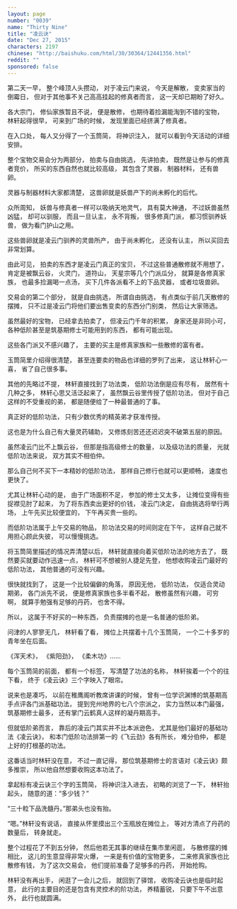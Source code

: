 ```yaml
---
layout: page
number: "0039"
name: "Thirty Nine"
title: "凌云诀"
date: "Dec 27, 2015"
characters: 2197
chinese: "http://baishuku.com/html/30/30364/12441356.html"
reddit: ""
sponsored: false
---
```


第二天一早，
整个峰顶人头攒动，
对于凌云门来说，
今天是解散，
变卖家当的倒霉日，
但对于其他事不关己高高挂起的修真者而言，
这一天却已期盼了好久。

各大宗门，
修仙家族暂且不说，
便是散修，
也期待着捡漏能淘到不错的宝物，
林轩起得很早，
可来到广场的时候，
发现里面已经挤满了修真者。

在入口处，
每人又分得了一个玉筒简，
将神识注入，
就可以看到今天活动的详细安排。

整个宝物交易会分为两部分，
拍卖与自由挑选，
先讲拍卖，
既然是让参与的修真者竞价，
所买的东西自然也就比较高级，
其包含了灵器，
制器材料，
还有兽卵。

灵器与制器材料大家都清楚，
这兽卵就是妖兽产下的尚未孵化的后代。

众所周知，
妖兽与修真者一样可以吸纳天地灵气，
具有莫大神通，
不过妖兽虽然凶猛，
却可以驯服，
而且一旦认主，
永不背叛，
很多修真门派，
都习惯驯养妖兽，
做为看门护山之用。

这些兽卵就是凌云门驯养的灵兽所产，
由于尚未孵化，
还没有认主，
所以买回去非常划算。

由此可见，
拍卖的东西才是凌云门真正的宝贝，
不过这些普通散修就不用想了，
肯定是被飘云谷，
火灵门，
道符山，
天星宗等几个门派瓜分，
就算是各修真家族，
也最多捡漏喝一点汤，
买下几件各派看不上的下品灵器，
或者垃圾兽卵。

交易会的第二个部分，
就是自由挑选，
所谓自由挑选，
有点类似于前几天散修的摆摊，
只不过是凌云门将他们要出售变卖的东西分门别类，
然后让大家筛选。

虽然最好的宝物，
已经拿去拍卖了，
但凌云门千年的积累，
身家还是非同小可，
各种低阶甚至是筑基期修士可能用到的东西，
都有可能出现。

这些各门派又不感兴趣了，
主要的买主是修真家族和一些散修的富有者。

玉筒简里介绍得很清楚，
甚至连要卖的物品也详细的罗列了出来，
这让林轩心一喜，
省了自己很多事。

其他的先略过不提，
林轩直接找到了功法类，
低阶功法倒是应有尽有，
居然有十几种之多，
林轩心思又活泛起来了，
虽然飘云谷里传授了低阶功法，
但对于自己这样的不受重视的弟，
都是随便给了一种最普通的了事。

真正好的低阶功法，
只有少数优秀的精英弟才获准传授。

这也是为什么自己有大量灵药辅助，
又修炼刻苦还还迟迟突不破第五层的原因。

虽然凌云门比不上飘云谷，
但那是指高级修士的数量，
以及级功法的质量，
光就低阶功法来说，
双方其实不相伯仲。

那么自己何不买下一本精妙的低阶功法，
那样自己修行也就可以更顺畅，
速度也更快了。

尤其让林轩心动的是，
由于广场面积不足，
参加的修士又太多，
让摊位变得有些捉襟见肘了起来，
为了将东西卖出更好的价钱，
凌云门决定，
自由挑选将举行两场，
上午先买比较便宜的，
下午再买贵一些的。

而低阶功法属于上午交易的物品，
阶功法交易的时间则定在下午，
这样自己就不用担心顾此失彼，
可以慢慢挑选。

将玉筒简里描述的情况弄清楚以后，
林轩就直接向着买低阶功法的地方去了，
既然要买就要动作迅速一点，
林轩可不想被别人捷足先登，
他想收购凌云门最好的低阶功法，
其他普通的可没有兴趣。

很快就找到了，
这是一个比较偏僻的角落，
原因无他，
低阶功法，
仅适合灵动期弟，
各门派先不说，
便是修真家族也多半看不起，
散修虽然有兴趣，
可穷啊，
就算手勉强有足够的丹药，
也舍不得。

所以，
这属于不好买的一种东西，
负责摆摊的也是一名普通的低阶弟。

问津的人寥寥无几，
林轩看了看，
摊位上共摆着十几个玉筒简，
一个二十多岁的青年坐在后面。

《浑天术》，
《紫阳劲》，
《柔木功》……

每个玉筒简的前面，
都有一个标签，
写清楚了功法的名称，
林轩挨着一个个的往下看，
终于《凌云诀》三个字映入了眼帘。

说来也是凑巧，
以前在稚鹰阁听教席讲课的时候，
曾有一位学识渊博的筑基期高手点评各门派基础功法，
提到兖州地界的七八个宗派之，
实力当然以本门最强，
筑基期修士最多，
还有掌门云鹤真人这样的凝丹期高手。

但就低阶弟而言，
靠后的凌云门其实并不比本派逊色，
尤其是他们最好的基础功法《凌云诀》，
和本门低阶功法排第一的《飞云劲》各有所长，
难分伯仲，
都是上好的打根基的功法。

这番话当时林轩没在意，
不过一直记得，
那位筑基期修士的言语对《凌云诀》颇多推崇，
所以他自然想要收购这本功法了。

拿起标有凌云诀三个字的玉筒简，
将神识注入进去，
初略的浏览了一下，
林轩抬起头，
随意的道：“多少钱？”

“三十粒下品洗髓丹。”那弟头也没有抬。

“嗯。”林轩没有说话，
直接从怀里摸出三个玉瓶放在摊位上，
等对方清点了丹药的数量后，
转身就走。

整个过程花了不到五分钟，
然后他若无其事的继续在集市里闲逛，
与散修摆的摊相比，
这儿的生意显得非常火爆，
一来是有价值的宝物更多，
二来修真家族也比散修有钱，
为了这次交易会，
他们提前准备了足够多的丹药，
开始抢购。

林轩没有再出手，
闲逛了一会儿之后，
就回到了驿馆，
收购凌云诀也是临时起意，
此行的主要目的还是包含有灵控术的阶功法，
养精蓄锐，
只要下午不出意外，
此行也就圆满。
